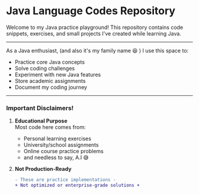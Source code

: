 
# Java Language Codes Repository

Welcome to my Java practice playground! This repository contains code snippets, exercises, and small projects I've created while learning Java. 

---
As a Java enthusiast, (and also it's my family name :laughing: ) I use this space to:
- Practice core Java concepts
- Solve coding challenges
- Experiment with new Java features
- Store academic assignments
- Document my coding journey
---
###  Important Disclaimers!
1. **Educational Purpose**  
   Most code here comes from:
   - Personal learning exercises
   - University/school assignments
   - Online course practice problems
   - and needless to say, A.I :sweat_smile:
   
2. **Not Production-Ready**  
   ```diff
   - These are practice implementations -
   + Not optimized or enterprise-grade solutions +